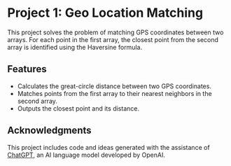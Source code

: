 # Project 1: Geo Location Matching

This project solves the problem of matching GPS coordinates between two arrays. For each point in the first array, the closest point from the second array is identified using the Haversine formula.

## Features
- Calculates the great-circle distance between two GPS coordinates.
- Matches points from the first array to their nearest neighbors in the second array.
- Outputs the closest point and its distance.

## Acknowledgments

This project includes code and ideas generated with the assistance of [ChatGPT](https://openai.com/chatgpt), an AI language model developed by OpenAI.
